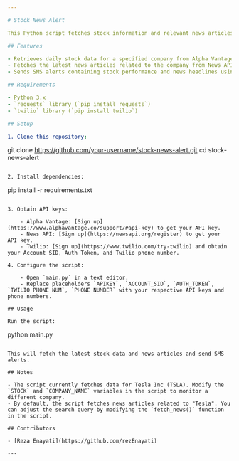 ```yaml
---

# Stock News Alert

This Python script fetches stock information and relevant news articles about a specific company and sends SMS alerts using Twilio.

## Features

- Retrieves daily stock data for a specified company from Alpha Vantage API.
- Fetches the latest news articles related to the company from News API.
- Sends SMS alerts containing stock performance and news headlines using Twilio.

## Requirements

- Python 3.x
- `requests` library (`pip install requests`)
- `twilio` library (`pip install twilio`)

## Setup

1. Clone this repository:

```
git clone https://github.com/your-username/stock-news-alert.git
cd stock-news-alert
```

2. Install dependencies:

```
pip install -r requirements.txt
```

3. Obtain API keys:

    - Alpha Vantage: [Sign up](https://www.alphavantage.co/support/#api-key) to get your API key.
    - News API: [Sign up](https://newsapi.org/register) to get your API key.
    - Twilio: [Sign up](https://www.twilio.com/try-twilio) and obtain your Account SID, Auth Token, and Twilio phone number.

4. Configure the script:

    - Open `main.py` in a text editor.
    - Replace placeholders `APIKEY`, `ACCOUNT_SID`, `AUTH_TOKEN`, `TWILIO PHONE NUM`, `PHONE NUMBER` with your respective API keys and phone numbers.

## Usage

Run the script:

```
python main.py
```

This will fetch the latest stock data and news articles and send SMS alerts.

## Notes

- The script currently fetches data for Tesla Inc (TSLA). Modify the `STOCK` and `COMPANY_NAME` variables in the script to monitor a different company.
- By default, the script fetches news articles related to "Tesla". You can adjust the search query by modifying the `fetch_news()` function in the script.

## Contributors

- [Reza Enayati](https://github.com/rezEnayati)

---
```

